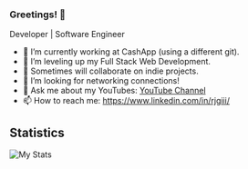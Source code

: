 ### Greetings! 👋

Developer | Software Engineer

- 🔭 I’m currently working at CashApp (using a different git). 
- 🌱 I’m leveling up my Full Stack Web Development.
- 👯 Sometimes will collaborate on indie projects.
- 🤔 I’m looking for networking connections!
- 💬 Ask me about my YouTubes: [YouTube Channel](https://www.youtube.com/channel/UCQqlcSe7ZIpIlUyHHwxHihg)
- 📫 How to reach me: https://www.linkedin.com/in/rjgiii/

## Statistics
![My Stats](https://github-readme-stats.vercel.app/api?username=JulsIII&&show_icons=true&title_color=ffffff&icon_color=bb2acf&text_color=daf7dc&bg_color=151515)<br>

